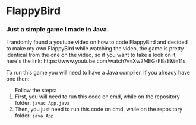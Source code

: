 <h1>FlappyBird</h1>
<h3>Just a simple game I made in Java.</h3>
<p>I randomly found a youtube video on how to code FlappyBird and decided to make my own FlappyBird while watching the video, the game is pretty identical from the one on the video, so if you want to take a look on it,
  here's the link: https://www.youtube.com/watch?v=Xw2MEG-FBsE&t=11s</p>
<p>To run this game you will need to have a Java compiler. If you already have one then:</p>
<ol>Follow the steps:
  <li>
    First, you will need to run this code on cmd, while on the repository folder:
    <code>javac App.java</code>
  </li>
  <li>
    Then, you just need to run this code on cmd, while on the repository folder:
    <code>java App</code>
  </li>
</ol>

